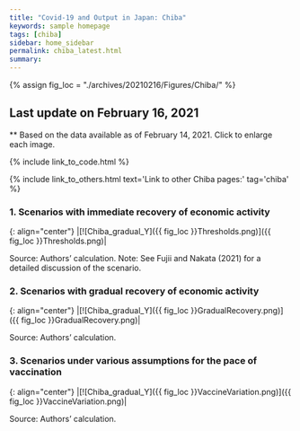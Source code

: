 ```yaml
---
title: "Covid-19 and Output in Japan: Chiba"
keywords: sample homepage
tags: [chiba]
sidebar: home_sidebar
permalink: chiba_latest.html
summary:
---
```


{% assign fig_loc = "./archives/20210216/Figures/Chiba/" %}

## Last update on February 16, 2021
** Based on the data available as of February 14, 2021. Click to enlarge each image.

{% include link_to_code.html %}

{% include link_to_others.html text='Link to other Chiba pages:' tag='chiba' %}

### 1. Scenarios with immediate recovery of economic activity

{: align="center"}
|[![Chiba_gradual_Y]({{ fig_loc }}Thresholds.png)]({{ fig_loc }}Thresholds.png)|

Source: Authors’ calculation.
Note:	See Fujii and Nakata (2021) for a detailed discussion of the scenario.

### 2. Scenarios with gradual recovery of economic activity

{: align="center"}
|[![Chiba_gradual_Y]({{ fig_loc }}GradualRecovery.png)]({{ fig_loc }}GradualRecovery.png)|

Source: Authors’ calculation.

### 3. Scenarios under various assumptions for the pace of vaccination

{: align="center"}
|[![Chiba_gradual_Y]({{ fig_loc }}VaccineVariation.png)]({{ fig_loc }}VaccineVariation.png)|

Source: Authors’ calculation.
